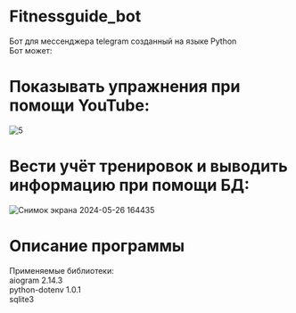 # Fitnessguide_bot
Бот для мессенджера telegram созданный на языке Python<br />
Бот может:
# Показывать упражнения при помощи YouTube:
![5](https://user-images.githubusercontent.com/103204349/232321319-7ce54107-6985-4c2f-a1dd-6a9e4a42d71a.jpg)
# Вести учёт тренировок и выводить информацию  при помощи БД:
![Снимок экрана 2024-05-26 164435](https://github.com/fetgrigory/Fitnessguide_bot/assets/157891679/5ac0d448-365b-409d-8095-d8566eed11eb)


# Описание программы
Применяемые библиотеки:<br />
aiogram            2.14.3 <br />
python-dotenv  1.0.1 <br />
sqlite3 <br />
